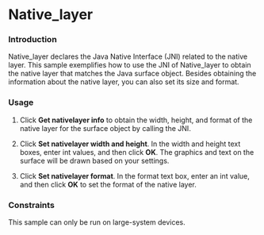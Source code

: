 # Native_layer



### Introduction

Native_layer declares the Java Native Interface (JNI) related to the native layer. This sample exemplifies how to use the JNI of Native_layer to obtain the native layer that matches the Java surface object. Besides obtaining the information about the native layer, you can also set its size and format.

### Usage

1. Click **Get nativelayer info** to obtain the width, height, and format of the native layer for the surface object by calling the JNI.

2. Click **Set nativelayer width and height**. In the width and height text boxes, enter int values, and then click **OK**. The graphics and text on the surface will be drawn based on your settings.

3. Click **Set nativelayer format**. In the format text box, enter an int value, and then click **OK** to set the format of the native layer.

### Constraints

This sample can only be run on large-system devices.
